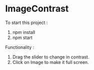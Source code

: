 # ImageContrast

To start this project : 
1. npm install
2. npm start

Functionality :

1. Drag the slider to change in contrast. 
2. Click on Image to make it full screen.
